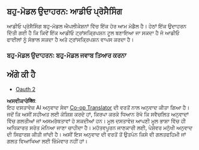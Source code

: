 <!--
CO_OP_TRANSLATOR_METADATA:
{
  "original_hash": "d0c02b421d63eeb6b261b245acc42f23",
  "translation_date": "2025-06-02T20:36:12+00:00",
  "source_file": "05-AdvancedTopics/mcp-multi-modality/README.md",
  "language_code": "pa"
}
-->
## ਬਹੁ-ਮੋਡਲ ਉਦਾਹਰਨ: ਆਡੀਓ ਪ੍ਰੋਸੈਸਿੰਗ

ਆਡੀਓ ਪ੍ਰੋਸੈਸਿੰਗ ਬਹੁ-ਮੋਡਲ ਐਪਲੀਕੇਸ਼ਨਾਂ ਵਿੱਚ ਇੱਕ ਹੋਰ ਆਮ ਮੋਡੈਲ ਹੈ। ਹੇਠਾਂ ਇੱਕ ਉਦਾਹਰਨ ਦਿੱਤੀ ਗਈ ਹੈ ਕਿ ਕਿਵੇਂ ਇੱਕ ਆਡੀਓ ਟ੍ਰਾਂਸਕ੍ਰਿਪਸ਼ਨ ਟੂਲ ਬਣਾਇਆ ਜਾ ਸਕਦਾ ਹੈ ਜੋ ਆਡੀਓ ਫਾਈਲਾਂ ਨੂੰ ਸੰਭਾਲ ਸਕਦਾ ਹੈ ਅਤੇ ਟ੍ਰਾਂਸਕ੍ਰਿਪਸ਼ਨ ਵਾਪਸ ਕਰਦਾ ਹੈ।

### ਬਹੁ-ਮੋਡਲ ਉਦਾਹਰਨ: ਬਹੁ-ਮੋਡਲ ਜਵਾਬ ਤਿਆਰ ਕਰਨਾ

## ਅੱਗੇ ਕੀ ਹੈ

- [Oauth 2](../mcp-oauth2-demo/README.md)

**ਅਸਵੀਕਾਰੋक्ति**:  
ਇਹ ਦਸਤਾਵੇਜ਼ AI ਅਨੁਵਾਦ ਸੇਵਾ [Co-op Translator](https://github.com/Azure/co-op-translator) ਦੀ ਵਰਤੋਂ ਨਾਲ ਅਨੁਵਾਦ ਕੀਤਾ ਗਿਆ ਹੈ। ਜਦੋਂ ਕਿ ਅਸੀਂ ਸਹੀਅਤ ਲਈ ਕੋਸ਼ਿਸ਼ ਕਰਦੇ ਹਾਂ, ਕਿਰਪਾ ਕਰਕੇ ਧਿਆਨ ਰੱਖੋ ਕਿ ਸਵੈਚਲਿਤ ਅਨੁਵਾਦਾਂ ਵਿੱਚ ਗਲਤੀਆਂ ਜਾਂ ਅਸਮਰੱਥਤਾਵਾਂ ਹੋ ਸਕਦੀਆਂ ਹਨ। ਮੂਲ ਦਸਤਾਵੇਜ਼ ਆਪਣੀ ਮੂਲ ਭਾਸ਼ਾ ਵਿੱਚ ਹੀ ਅਧਿਕਾਰਤ ਸਰੋਤ ਮੰਨਿਆ ਜਾਣਾ ਚਾਹੀਦਾ ਹੈ। ਮਹੱਤਵਪੂਰਨ ਜਾਣਕਾਰੀ ਲਈ, ਪੇਸ਼ੇਵਰ ਮਨੁੱਖੀ ਅਨੁਵਾਦ ਦੀ ਸਿਫਾਰਸ਼ ਕੀਤੀ ਜਾਂਦੀ ਹੈ। ਅਸੀਂ ਇਸ ਅਨੁਵਾਦ ਦੀ ਵਰਤੋਂ ਤੋਂ ਉਤਪੰਨ ਕਿਸੇ ਵੀ ਗਲਤਫਹਿਮੀ ਜਾਂ ਗਲਤ ਵਿਆਖਿਆ ਲਈ ਜ਼ਿੰਮੇਵਾਰ ਨਹੀਂ ਹਾਂ।